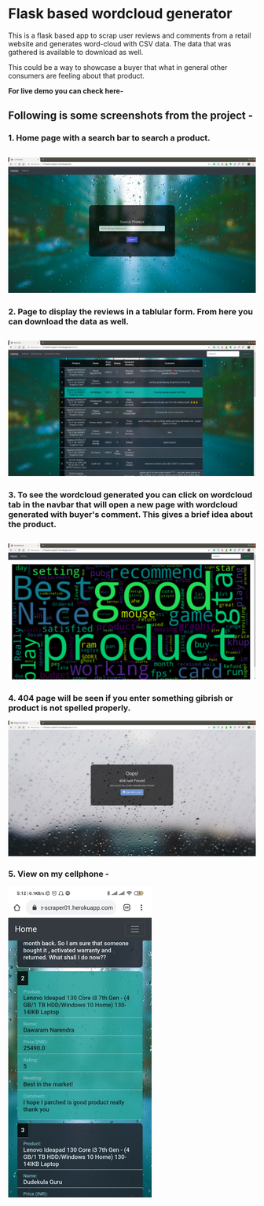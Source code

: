 # Flask based wordcloud generator
This is a flask based app to scrap user reviews and comments from a retail website and generates word-cloud with CSV data.
The data that was gathered is available to download as well.

This could be a way to showcase a buyer that what in general other consumers are feeling about that product.

**For live demo you can check here-** 

## Following is some screenshots from the project -
### 1. Home page with a search bar to search a product.

![Home page](https://github.com/c17hawke/peronal-blog-2020/blob/master/project_screenshots/flask-based-wordcloud-generator/homePage.png?raw=true)
---
### 2. Page to display the reviews in a tablular form. From here you can download the data as well.

![Results page](https://github.com/c17hawke/peronal-blog-2020/blob/master/project_screenshots/flask-based-wordcloud-generator/search_results.png?raw=true)
---
### 3. To see the wordcloud generated you can click on wordcloud tab in the navbar that will open a new page with wordcloud generated with buyer's comment. This gives a brief idea about the product.

![Wordcloud display](https://github.com/c17hawke/peronal-blog-2020/blob/master/project_screenshots/flask-based-wordcloud-generator/wordcloud.png?raw=true)
---
### 4. 404 page will be seen if you enter something gibrish or product is not spelled properly.

![404 error page](https://github.com/c17hawke/peronal-blog-2020/blob/master/project_screenshots/flask-based-wordcloud-generator/404.png?raw=true)

### 5. View on my cellphone -

![view on phone](https://github.com/c17hawke/peronal-blog-2020/blob/master/project_screenshots/flask-based-wordcloud-generator/view_on_phone.jpg?raw=true)
